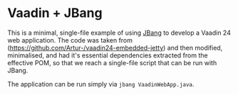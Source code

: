 # Vaadin + JBang
This is a minimal, single-file example of using [JBang](https://www.jbang.dev/) to develop a Vaadin 24 web application. The code was taken from (https://github.com/Artur-/vaadin24-embedded-jetty) and then modified, minimalised, and had it's essential dependencies extracted from the effective POM, so that we reach a single-file script that can be run with JBang. 

The application can be run simply via `jbang VaadinWebApp.java`.

